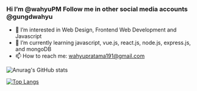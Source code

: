 ### Hi I’m @wahyuPM Follow me in other social media accounts @gungdwahyu

- 🔭 I’m interested in Web Design, Frontend Web Development and Javascript
- 🌱 I’m currently learning javascript, vue.js, react.js, node.js, express.js, and mongoDB
- 📫 How to reach me: wahyupratama191@gmail.com

![Anurag's GitHub stats](https://github-readme-stats.vercel.app/api?username=wahyuPM&show_icons=true)

[![Top Langs](https://github-readme-stats.vercel.app/api/top-langs/?username=wahyuPM&layout=donut)](https://github.com/anuraghazra/github-readme-stats)


